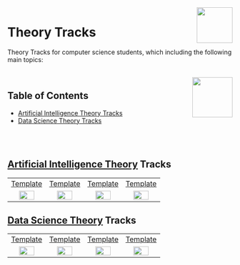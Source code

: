 <img align="right" width="80" height="80" src="https://github.com/cs-MohamedAyman/DataCamp-Tracks/blob/master/organizations-logos/datacamp.jpg">

# Theory Tracks
Theory Tracks for computer science students, which including the following main topics:

<br>
<img align="right" width="90" height="90" src="https://github.com/cs-MohamedAyman/cs-MohamedAyman/blob/main/repos-logos/agenda.jpg">

## Table of Contents
  * [Artificial Intelligence Theory Tracks](#Artificial-Intelligence-Theory-Tracks)
  * [Data Science Theory Tracks](#Data-Science-Theory-Tracks)

<br><br>

## [Artificial Intelligence Theory](https://github.com/cs-MohamedAyman/DataCamp-Tracks/blob/master/Theory-Tracks/Theory/README.md) Tracks

<table>
    <tbody>
        <tr>
<td align=center width="25%"><a href="https://github.com/cs-MohamedAyman/DataCamp-Tracks/blob/master/Theory-Tracks/Theory/README.md">Template</a></td>
<td align=center width="25%"><a href="https://github.com/cs-MohamedAyman/DataCamp-Tracks/blob/master/Theory-Tracks/Theory/README.md">Template</a></td>
<td align=center width="25%"><a href="https://github.com/cs-MohamedAyman/DataCamp-Tracks/blob/master/Theory-Tracks/Theory/README.md">Template</a></td>
<td align=center width="25%"><a href="https://github.com/cs-MohamedAyman/DataCamp-Tracks/blob/master/Theory-Tracks/Theory/README.md">Template</a></td>
        </tr>
        <tr>
<td align=center width="25%"><img src="https://github.com/cs-MohamedAyman/DataCamp-Tracks/blob/master/organizations-logos/theory.jpg" width="70%"></img></td>
<td align=center width="25%"><img src="https://github.com/cs-MohamedAyman/DataCamp-Tracks/blob/master/organizations-logos/theory.jpg" width="70%"></img></td>
<td align=center width="25%"><img src="https://github.com/cs-MohamedAyman/DataCamp-Tracks/blob/master/organizations-logos/theory.jpg" width="70%"></img></td>
<td align=center width="25%"><img src="https://github.com/cs-MohamedAyman/DataCamp-Tracks/blob/master/organizations-logos/theory.jpg" width="70%"></img></td>
        </tr>
    </tbody>
</table>


## [Data Science Theory](https://github.com/cs-MohamedAyman/DataCamp-Tracks/blob/master/Theory-Tracks/Theory/README.md) Tracks

<table>
    <tbody>
        <tr>
<td align=center width="25%"><a href="https://github.com/cs-MohamedAyman/DataCamp-Tracks/blob/master/Theory-Tracks/Theory/README.md">Template</a></td>
<td align=center width="25%"><a href="https://github.com/cs-MohamedAyman/DataCamp-Tracks/blob/master/Theory-Tracks/Theory/README.md">Template</a></td>
<td align=center width="25%"><a href="https://github.com/cs-MohamedAyman/DataCamp-Tracks/blob/master/Theory-Tracks/Theory/README.md">Template</a></td>
<td align=center width="25%"><a href="https://github.com/cs-MohamedAyman/DataCamp-Tracks/blob/master/Theory-Tracks/Theory/README.md">Template</a></td>
        </tr>
        <tr>
<td align=center width="25%"><img src="https://github.com/cs-MohamedAyman/DataCamp-Tracks/blob/master/organizations-logos/theory.jpg" width="70%"></img></td>
<td align=center width="25%"><img src="https://github.com/cs-MohamedAyman/DataCamp-Tracks/blob/master/organizations-logos/theory.jpg" width="70%"></img></td>
<td align=center width="25%"><img src="https://github.com/cs-MohamedAyman/DataCamp-Tracks/blob/master/organizations-logos/theory.jpg" width="70%"></img></td>
<td align=center width="25%"><img src="https://github.com/cs-MohamedAyman/DataCamp-Tracks/blob/master/organizations-logos/theory.jpg" width="70%"></img></td>
        </tr>
    </tbody>
</table>
